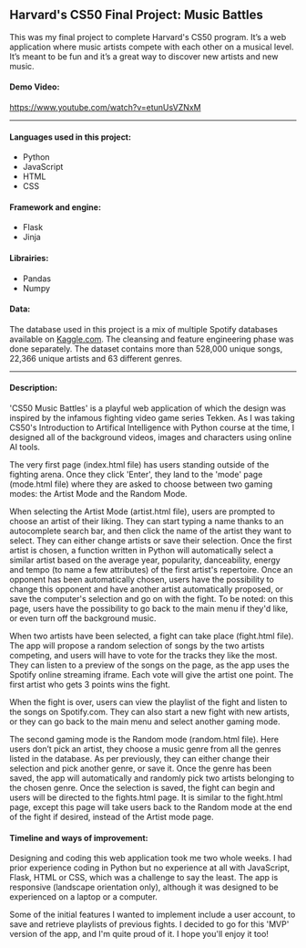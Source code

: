 ## Harvard's CS50 Final Project: Music Battles

This was my final project to complete Harvard's CS50 program. It’s a web application where music artists compete with each other on a musical level. It’s meant to be fun and it’s a great way to discover new artists and new music.


#### Demo Video:  
https://www.youtube.com/watch?v=etunUsVZNxM

---

#### Languages used in this project:
- Python
- JavaScript
- HTML
- CSS
  
#### Framework and engine:
- Flask
- Jinja

#### Librairies:
- Pandas
- Numpy

#### Data:
The database used in this project is a mix of multiple Spotify databases available on [Kaggle.com](https://www.kaggle.com/datasets/maharshipandya/-spotify-tracks-dataset). The cleansing and feature engineering phase was done separately. The dataset contains more than 528,000 unique songs, 22,366 unique artists and 63 different genres.

---

#### Description:
'CS50 Music Battles' is a playful web application of which the design was inspired by the infamous fighting video game series Tekken. As I was taking CS50's Introduction to Artifical Intelligence with Python course at the time, I designed all of the background videos, images and characters using online AI tools.

The very first page (index.html file) has users standing outside of the fighting arena. Once they click 'Enter', they land to the 'mode' page (mode.html file) where they are asked to choose between two gaming modes: the Artist Mode and the Random Mode.

When selecting the Artist Mode (artist.html file), users are prompted to choose an artist of their liking. They can start typing a name thanks to an autocomplete search bar, and then click the name of the artist they want to select. They can either change artists or save their selection. Once the first artist is chosen, a function written in Python will automatically select a similar artist based on the average year, popularity, danceability, energy and tempo (to name a few attributes) of the first artist's repertoire. Once an opponent has been automatically chosen, users have the possibility to change this opponent and have another artist automatically proposed, or save the computer's selection and go on with the fight. To be noted: on this page, users have the possibility to go back to the main menu if they'd like, or even turn off the background music.

When two artists have been selected, a fight can take place (fight.html file). The app will propose a random selection of songs by the two artists competing, and users will have to vote for the tracks they like the most. They can listen to a preview of the songs on the page, as the app uses the Spotify online streaming iframe. Each vote will give the artist one point. The first artist who gets 3 points wins the fight.

When the fight is over, users can view the playlist of the fight and listen to the songs on Spotify.com. They can also start a new fight with new artists, or they can go back to the main menu and select another gaming mode.

The second gaming mode is the Random mode (random.html file). Here users don’t pick an artist, they choose a music genre from all the genres listed in the database. As per previously, they can either change their selection and pick another genre, or save it. Once the genre has been saved, the app will automatically and randomly pick two artists belonging to the chosen genre. Once the selection is saved, the fight can begin and users will be directed to the fights.html page. It is similar to the fight.html page, except this page will take users back to the Random mode at the end of the fight if desired, instead of the Artist mode page.

#### Timeline and ways of improvement:

Designing and coding this web application took me two whole weeks. I had prior experience coding in Python but no experience at all with JavaScript, Flask, HTML or CSS, which was a challenge to say the least. The app is responsive (landscape orientation only), although it was designed to be experienced on a laptop or a computer.

Some of the initial features I wanted to implement include a user account, to save and retrieve playlists of previous fights. I decided to go for this 'MVP' version of the app, and I'm quite proud of it. I hope you'll enjoy it too!
